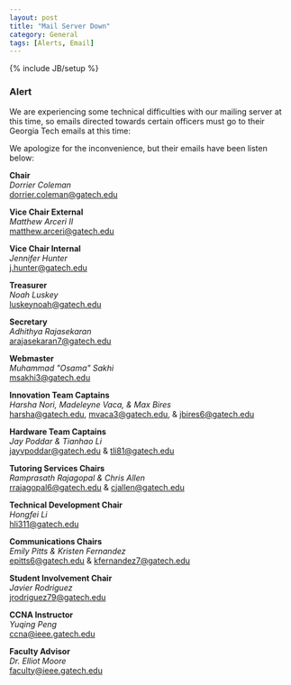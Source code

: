 ```yaml
---
layout: post
title: "Mail Server Down"
category: General
tags: [Alerts, Email]
---
```

{% include JB/setup %}

### Alert

We are experiencing some technical difficulties with our mailing server at this time, so emails directed towards certain officers must go to their Georgia Tech emails at this time:

We apologize for the inconvenience, but their emails have been listen below:

__Chair__ <br/>
_Dorrier Coleman_ <br/>
<dorrier.coleman@gatech.edu> <br/>

__Vice Chair External__ <br/>
_Matthew Arceri II_ <br/>
<matthew.arceri@gatech.edu> <br/>

__Vice Chair Internal__ <br/>
_Jennifer Hunter_ <br/>
<j.hunter@gatech.edu> <br/>

__Treasurer__ <br/>
_Noah Luskey_ <br/>
<luskeynoah@gatech.edu> <br/>

__Secretary__ <br/>
_Adhithya Rajasekaran_ <br/>
<arajasekaran7@gatech.edu> <br/>

__Webmaster__ <br/>
_Muhammad "Osama" Sakhi_ <br/>
<msakhi3@gatech.edu> <br/>

__Innovation Team Captains__ <br/>
_Harsha Nori, Madeleyne Vaca, & Max Bires_ <br/>
<harsha@gatech.edu>, <mvaca3@gatech.edu>, & <jbires6@gatech.edu> <br/>

__Hardware Team Captains__ <br/>
_Jay Poddar & Tianhao Li_ <br/>
<jayvpoddar@gatech.edu> & <tli81@gatech.edu> <br/>

__Tutoring Services Chairs__ <br/>
_Ramprasath Rajagopal & Chris Allen_ <br/>
<rrajagopal6@gatech.edu> & <cjallen@gatech.edu> <br/>

__Technical Development Chair__ <br/>
_Hongfei Li_ <br/>
<hli311@gatech.edu> <br/>

__Communications Chairs__ <br/>
_Emily Pitts & Kristen Fernandez_ <br/>
<epitts6@gatech.edu> & <kfernandez7@gatech.edu> <br/>

__Student Involvement Chair__ <br/>
_Javier Rodriguez_ <br/>
<jrodriguez79@gatech.edu> <br/>

__CCNA Instructor__ <br/>
_Yuqing Peng_ <br/>
<ccna@ieee.gatech.edu> <br/>

__Faculty Advisor__ <br/>
_Dr. Elliot Moore_ <br/>
<faculty@ieee.gatech.edu> <br/>